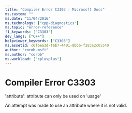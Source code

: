 ```yaml
---
title: "Compiler Error C3303 | Microsoft Docs"
ms.custom: ""
ms.date: "11/04/2016"
ms.technology: ["cpp-diagnostics"]
ms.topic: "error-reference"
f1_keywords: ["C3303"]
dev_langs: ["C++"]
helpviewer_keywords: ["C3303"]
ms.assetid: c6f6ea3d-f6b7-4401-8bbb-f283a2c05540
author: "corob-msft"
ms.author: "corob"
ms.workload: ["cplusplus"]
---
```

# Compiler Error C3303
'attribute': attribute can only be used on 'usage'  
  
 An attempt was made to use an attribute where it is not valid.